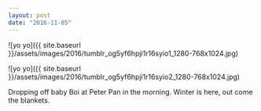 ```yaml
---
layout: post
date: "2016-11-05"
---
```


![yo yo]({{ site.baseurl }}/assets/images/2016/tumblr_og5yf6hpji1r16syio1_1280-768x1024.jpg)

![yo yo]({{ site.baseurl }}/assets/images/2016/tumblr_og5yf6hpji1r16syio2_1280-768x1024.jpg)

Dropping off baby Boi at Peter Pan in the morning. Winter is here, out come the blankets.
